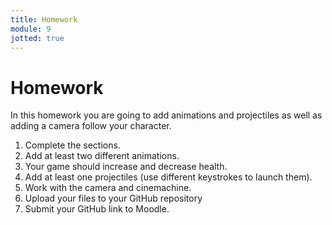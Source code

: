 ```yaml
---
title: Homework
module: 9
jotted: true
---
```


# Homework

In this homework you are going to add animations and projectiles as well as adding a camera follow your character.

1. Complete the sections.
2. Add at least two different animations.
3. Your game should increase and decrease health.
4. Add at least one projectiles (use different keystrokes to launch them).
4. Work with the camera and cinemachine.
5. Upload your files to your GitHub repository
6. Submit your GitHub link to Moodle.